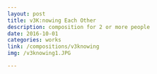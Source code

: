 ```yaml
---
layout: post
title: v3K:nowing Each Other
description: composition for 2 or more people
date: 2016-10-01
categories: works
link: /compositions/v3knowing
img: /v3knowing1.JPG

---
```

